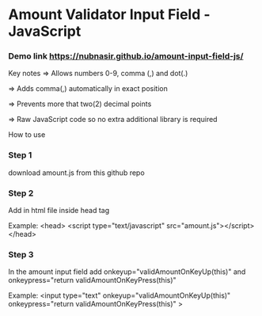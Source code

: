 # Amount Validator Input Field - JavaScript

### Demo link https://nubnasir.github.io/amount-input-field-js/

Key notes
=> Allows numbers 0-9, comma (,) and dot(.)

=> Adds comma(,) automatically in exact position

=> Prevents more that two(2) decimal points

=> Raw JavaScript code so no extra additional library is required


How to use
### Step 1 

download amount.js from this github repo

### Step 2 

Add in html file inside head tag

Example:
&lt;head&gt;
&lt;script type="text/javascript" src="amount.js"&gt;&lt;/script&gt;
&lt;/head&gt;

### Step 3

In the amount input field add onkeyup="validAmountOnKeyUp(this)" and onkeypress="return validAmountOnKeyPress(this)"


Example: &lt;input type="text" onkeyup="validAmountOnKeyUp(this)" onkeypress="return validAmountOnKeyPress(this)" &gt;
